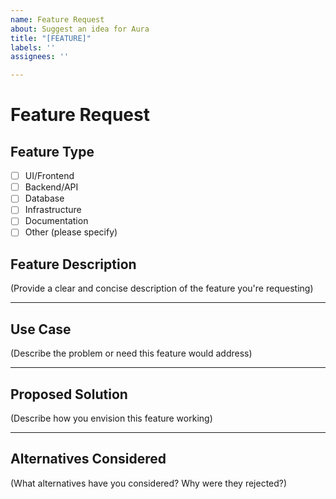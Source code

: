 ```yaml
---
name: Feature Request
about: Suggest an idea for Aura
title: "[FEATURE]"
labels: ''
assignees: ''

---
```


# Feature Request

## Feature Type
- [ ] UI/Frontend
- [ ] Backend/API
- [ ] Database
- [ ] Infrastructure
- [ ] Documentation
- [ ] Other (please specify)

## Feature Description
(Provide a clear and concise description of the feature you're requesting)

---

## Use Case
(Describe the problem or need this feature would address)

---

## Proposed Solution
(Describe how you envision this feature working)

---

## Alternatives Considered
(What alternatives have you considered? Why were they rejected?)
